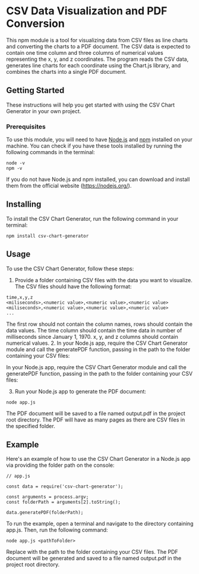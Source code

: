 # CSV Data Visualization and PDF Conversion
This npm module is a tool for visualizing data from CSV files as line charts and converting the charts to a PDF document. The CSV data is expected to contain one time column and three columns of numerical values representing the x, y, and z coordinates. The program reads the CSV data, generates line charts for each coordinate using the Chart.js library, and combines the charts into a single PDF document.

## Getting Started
These instructions will help you get started with using the CSV Chart Generator in your own project.

### Prerequisites
To use this module, you will need to have [Node.js](https://nodejs.org/) and [npm](https://www.npmjs.com/) installed on your machine. You can check if you have these tools installed by running the following commands in the terminal:
```
node -v
npm -v
```

If you do not have Node.js and npm installed, you can download and install them from the official website (https://nodejs.org/).

## Installing
To install the CSV Chart Generator, run the following command in your terminal:

```
npm install csv-chart-generator
```

## Usage
To use the CSV Chart Generator, follow these steps:

1. Provide a folder containing CSV files with the data you want to visualize. The CSV files should have the following format:
```
time,x,y,z
<miliseconds>,<numeric value>,<numeric value>,<numeric value>
<miliseconds>,<numeric value>,<numeric value>,<numeric value>
...
```
The first row should not contain the column names, rows should contain the data values. The time column should contain the time data in number of milliseconds since January 1, 1970. x, y, and z columns should contain numerical values.
2. In your Node.js app, require the CSV Chart Generator module and call the generatePDF function, passing in the path to the folder containing your CSV files:

In your Node.js app, require the CSV Chart Generator module and call the generatePDF function, passing in the path to the folder containing your CSV files:

3. Run your Node.js app to generate the PDF document:
```
node app.js
```
The PDF document will be saved to a file named output.pdf in the project root directory. The PDF will have as many pages as there are CSV files in the specified folder.

## Example
Here's an example of how to use the CSV Chart Generator in a Node.js app via providing the folder path on the console:
```
// app.js

const data = require('csv-chart-generator');

const arguments = process.argv;
const folderPath = arguments[2].toString();

data.generatePDF(folderPath);
```
To run the example, open a terminal and navigate to the directory containing app.js. Then, run the following command:
```
node app.js <pathToFolder>
```
Replace <pathToFolder> with the path to the folder containing your CSV files. The PDF document will be generated and saved to a file named output.pdf in the project root directory.





